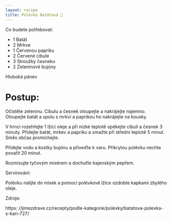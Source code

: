 ```yaml
---
layout: recipe
title: Polévka Batátová 🍲
---
```

Co budete potřebovat:

- 1 Batát
- 2 Mrkve
- 1 Červenou papriku
- 2 Červené cibule
- 3 Stroužky česneku
- 2 Zeleninové bujóny

Hluboká pánev 


# Postup:

Očistěte zeleninu. 
Cibulu a česnek oloupejte a nakrájejte najemno.
Oloupejte batát a spolu s mrkví a paprikou ho nakrájejte na kousky.

V hrnci rozehřejte 1 lžíci oleje a při nízké teplotě opékejte cibuli a česnek 3 minuty. 
Přidejte batát, mrkev a papriku a smažte při střední teplotě 5 minut. Směs občas promíchejte. 

Přidejte vodu a kostky bujónu a přiveďte k varu. Přikrytou polévku nechte povařit 20 minut. 

Rozmixujte tyčovým mixérem a dochuťte kajenským pepřem.

Servírování:
 
Polévku nalijte do misek a pomocí polévkové lžíce ozdobte kapkami zbylého oleje.   

Zdroje:

https:
//jimezdrave.cz/recepty/podle-kategorie/polevky/batatova-polevka-s-kari-727/
